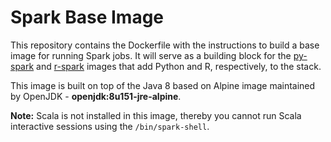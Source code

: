 # Spark Base Image

This repository contains the Dockerfile with the instructions to build a base image for running Spark jobs. It will serve as a building block for the [py-spark](https://github.com/pedro-oliveira/py-spark) and [r-spark](https://github.com/pedro-oliveira/r-spark) images that add Python and R, respectively, to the stack.

This image is built on top of the Java 8 based on Alpine image maintained by OpenJDK - **openjdk:8u151-jre-alpine**.

**Note:** Scala is not installed in this image, thereby you cannot run Scala interactive sessions using the `/bin/spark-shell`.